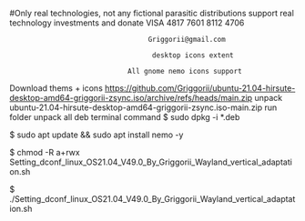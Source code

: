 #Only real technologies, not any fictional parasitic distributions support real technology investments and donate VISA 4817 7601 8112 4706

                                      Griggorii@gmail.com
                                             
                                       desktop icons extent
                                              
                                 All gnome nemo icons support
                                 

Download thems + icons https://github.com/Griggorii/ubuntu-21.04-hirsute-desktop-amd64-griggorii-zsync.iso/archive/refs/heads/main.zip unpack ubuntu-21.04-hirsute-desktop-amd64-griggorii-zsync.iso-main.zip run folder unpack all deb terminal command $ sudo dpkg -i *.deb                                 
                                                                                           
$ sudo apt update && sudo apt install nemo -y

$ chmod -R a+rwx Setting_dconf_linux_OS21.04_V49.0_By_Griggorii_Wayland_vertical_adaptation.sh

$ ./Setting_dconf_linux_OS21.04_V49.0_By_Griggorii_Wayland_vertical_adaptation.sh


